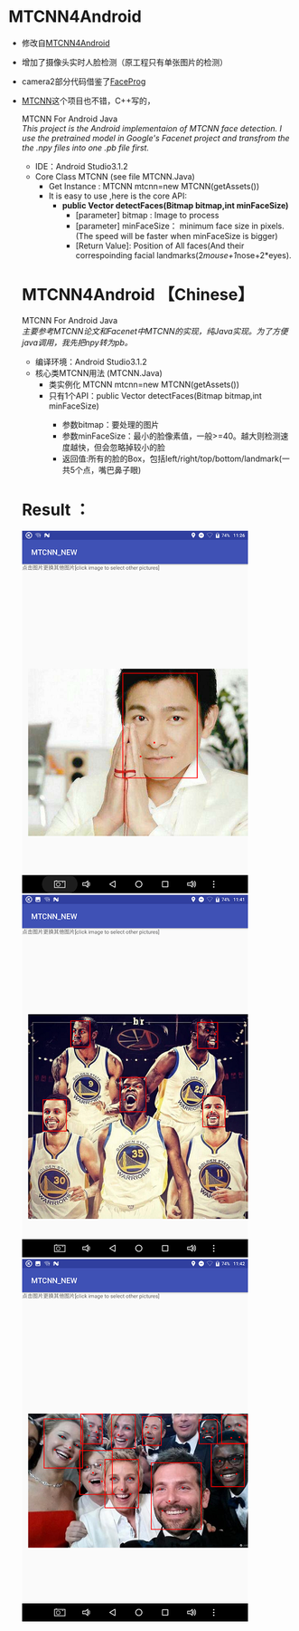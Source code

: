  # MTCNN4Android

 - 修改自[MTCNN4Android](https://github.com/vcvycy/MTCNN4Android)
 - 增加了摄像头实时人脸检测（原工程只有单张图片的检测）
 - camera2部分代码借鉴了[FaceProg](https://github.com/lisongting/Android-Projects/tree/master/FaceRecog)
 - [MTCNN](https://github.com/cpuimage/MTCNN)这个项目也不错，C++写的，


    MTCNN For Android Java<br>
    <i> This project is the Android implementaion of MTCNN face detection. </i>
    <i> I use the pretrained model in Google's Facenet project and transfrom the the .npy files into one .pb file first.</i>

    * IDE：Android Studio3.1.2
    * Core Class MTCNN (see file MTCNN.Java)
      * Get Instance : MTCNN mtcnn=new MTCNN(getAssets())
      * It is easy to use ,here is the core API:
        * <b> public Vector<Box> detectFaces(Bitmap bitmap,int minFaceSize) </b>
          * [parameter] bitmap : Image to process
          * [parameter] minFaceSize： minimum face size in pixels.(The speed will be faster when minFaceSize is bigger)
          * [Return Value]: Position of All faces(And their correspoinding facial landmarks(2*mouse+1*nose+2*eyes).

    # MTCNN4Android 【Chinese】
    MTCNN For Android Java<br>
    <i>主要参考MTCNN论文和Facenet中MTCNN的实现，纯Java实现。为了方便java调用，我先把npy转为pb。</i>

    * 编译环境：Android Studio3.1.2
    * 核心类MTCNN用法 (MTCNN.Java)
      * 类实例化 MTCNN mtcnn=new MTCNN(getAssets())
      * 只有1个API：public Vector<Box> detectFaces(Bitmap bitmap,int minFaceSize)
        * 参数bitmap：要处理的图片
        * 参数minFaceSize：最小的脸像素值，一般>=40。越大则检测速度越快，但会忽略掉较小的脸
        * 返回值:所有的脸的Box，包括left/right/top/bottom/landmark(一共5个点，嘴巴鼻子眼)


    # Result ：
    ![Alt text](Screenshot_20180626-112620.png) <br>
    ![Alt text](Screenshot_20180626-112635.png) <br>
    ![Alt text](Screenshot_20180626-112651.png) <br>
